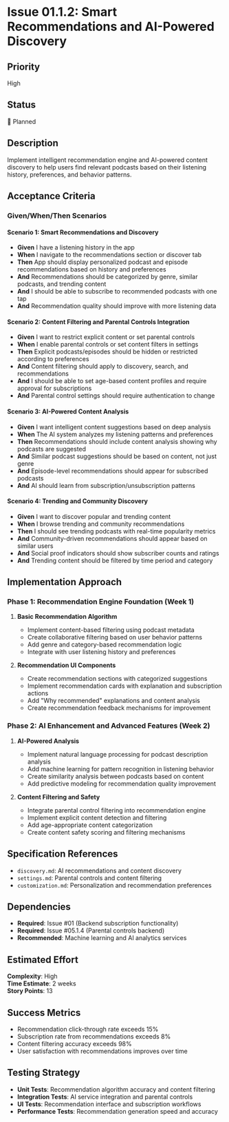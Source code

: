 # Issue 01.1.2: Smart Recommendations and AI-Powered Discovery

## Priority
High

## Status
🔄 Planned

## Description
Implement intelligent recommendation engine and AI-powered content discovery to help users find relevant podcasts based on their listening history, preferences, and behavior patterns.

## Acceptance Criteria

### Given/When/Then Scenarios

#### Scenario 1: Smart Recommendations and Discovery
- **Given** I have a listening history in the app
- **When** I navigate to the recommendations section or discover tab
- **Then** App should display personalized podcast and episode recommendations based on history and preferences
- **And** Recommendations should be categorized by genre, similar podcasts, and trending content
- **And** I should be able to subscribe to recommended podcasts with one tap
- **And** Recommendation quality should improve with more listening data

#### Scenario 2: Content Filtering and Parental Controls Integration
- **Given** I want to restrict explicit content or set parental controls
- **When** I enable parental controls or set content filters in settings
- **Then** Explicit podcasts/episodes should be hidden or restricted according to preferences
- **And** Content filtering should apply to discovery, search, and recommendations
- **And** I should be able to set age-based content profiles and require approval for subscriptions
- **And** Parental control settings should require authentication to change

#### Scenario 3: AI-Powered Content Analysis
- **Given** I want intelligent content suggestions based on deep analysis
- **When** The AI system analyzes my listening patterns and preferences
- **Then** Recommendations should include content analysis showing why podcasts are suggested
- **And** Similar podcast suggestions should be based on content, not just genre
- **And** Episode-level recommendations should appear for subscribed podcasts
- **And** AI should learn from subscription/unsubscription patterns

#### Scenario 4: Trending and Community Discovery
- **Given** I want to discover popular and trending content
- **When** I browse trending and community recommendations
- **Then** I should see trending podcasts with real-time popularity metrics
- **And** Community-driven recommendations should appear based on similar users
- **And** Social proof indicators should show subscriber counts and ratings
- **And** Trending content should be filtered by time period and category

## Implementation Approach

### Phase 1: Recommendation Engine Foundation (Week 1)
1. **Basic Recommendation Algorithm**
   - Implement content-based filtering using podcast metadata
   - Create collaborative filtering based on user behavior patterns
   - Add genre and category-based recommendation logic
   - Integrate with user listening history and preferences

2. **Recommendation UI Components**
   - Create recommendation sections with categorized suggestions
   - Implement recommendation cards with explanation and subscription actions
   - Add "Why recommended" explanations and content analysis
   - Create recommendation feedback mechanisms for improvement

### Phase 2: AI Enhancement and Advanced Features (Week 2)
1. **AI-Powered Analysis**
   - Implement natural language processing for podcast description analysis
   - Add machine learning for pattern recognition in listening behavior
   - Create similarity analysis between podcasts based on content
   - Add predictive modeling for recommendation quality improvement

2. **Content Filtering and Safety**
   - Integrate parental control filtering into recommendation engine
   - Implement explicit content detection and filtering
   - Add age-appropriate content categorization
   - Create content safety scoring and filtering mechanisms

## Specification References
- `discovery.md`: AI recommendations and content discovery
- `settings.md`: Parental controls and content filtering
- `customization.md`: Personalization and recommendation preferences

## Dependencies
- **Required**: Issue #01 (Backend subscription functionality)
- **Required**: Issue #05.1.4 (Parental controls backend)
- **Recommended**: Machine learning and AI analytics services

## Estimated Effort
**Complexity**: High  
**Time Estimate**: 2 weeks  
**Story Points**: 13

## Success Metrics
- Recommendation click-through rate exceeds 15%
- Subscription rate from recommendations exceeds 8%
- Content filtering accuracy exceeds 98%
- User satisfaction with recommendations improves over time

## Testing Strategy
- **Unit Tests**: Recommendation algorithm accuracy and content filtering
- **Integration Tests**: AI service integration and parental controls
- **UI Tests**: Recommendation interface and subscription workflows
- **Performance Tests**: Recommendation generation speed and accuracy
